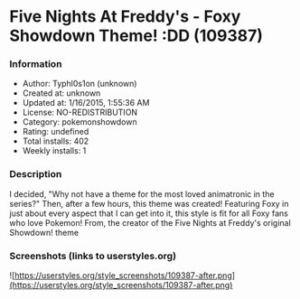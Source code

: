 # Five Nights At Freddy's - Foxy Showdown Theme! :DD (109387)

### Information
- Author: Typhl0s1on (unknown)
- Created at: unknown
- Updated at: 1/16/2015, 1:55:36 AM
- License: NO-REDISTRIBUTION
- Category: pokemonshowdown
- Rating: undefined
- Total installs: 402
- Weekly installs: 1


### Description
I decided, "Why not have a theme for the most loved animatronic in the series?" Then, after a few hours, this theme was created! Featuring Foxy in just about every aspect that I can get into it, this style is fit for all Foxy fans who love Pokemon! From, the creator of the Five Nights at Freddy's original Showdown! theme


### Screenshots (links to userstyles.org)
![https://userstyles.org/style_screenshots/109387-after.png](https://userstyles.org/style_screenshots/109387-after.png)


